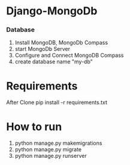 # Django-MongoDb
### Database
1. Install MongoDB, MongoDb Compass
2. start MongoDb Server
3. Configure and Connect MongoDB Compass
4. create database name "my-db"

# Requirements
After Clone
pip install -r requirements.txt

# How to run
1. python manage.py makemigrations
2. python manage.py migrate
3. python manage.py runserver
